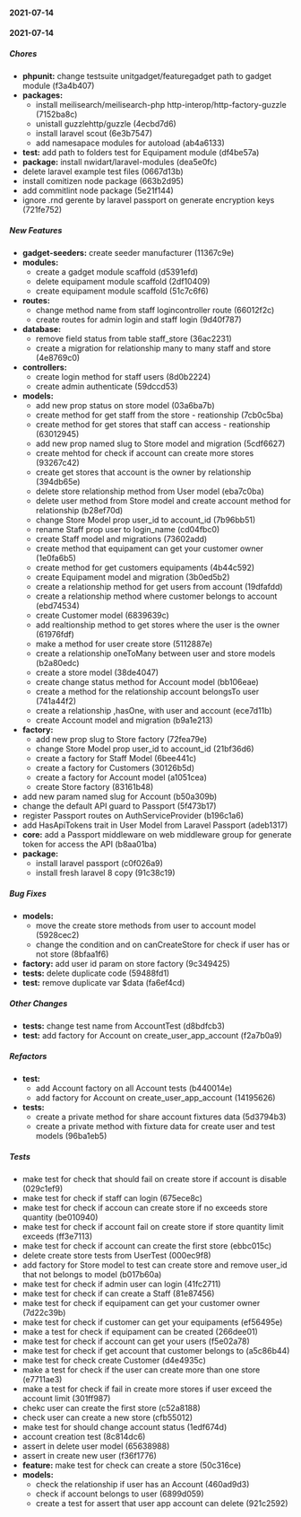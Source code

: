 #### 2021-07-14

#### 2021-07-14

##### Chores

* **phpunit:**  change testsuite unitgadget/featuregadget path to gadget module (f3a4b407)
* **packages:**
  *  install meilisearch/meilisearch-php http-interop/http-factory-guzzle (7152ba8c)
  *  unistall guzzlehttp/guzzle (4ecbd7d6)
  *  install laravel scout (6e3b7547)
  *  add namesapace modules for autoload (ab4a6133)
* **test:**  add path to folders test for Equipament module (df4be57a)
* **package:**  install nwidart/laravel-modules (dea5e0fc)
*  delete laravel example  test files (0667d13b)
*  install comitizen node package (663b2d95)
*  add commitlint node package (5e21f144)
*  ignore .rnd  gerente by laravel passport on generate encryption keys (721fe752)

##### New Features

* **gadget-seeders:**  create seeder manufacturer (11367c9e)
* **modules:**
  *  create a gadget module scaffold (d5391efd)
  *  delete equipament module scaffold (2df10409)
  *  create equipament module scaffold (51c7c6f6)
* **routes:**
  *  change method name from staff logincontroller route (66012f2c)
  *  create routes for admin login and staff login (9d40f787)
* **database:**
  *  remove field status from table staff_store (36ac2231)
  *  create a migration for relationship many to many staff and store (4e8769c0)
* **controllers:**
  *  create login method for staff users (8d0b2224)
  *  create admin authenticate (59dccd53)
* **models:**
  *  add new prop status on store model (03a6ba7b)
  *  create method for get staff from the store  - reationship (7cb0c5ba)
  *  create method for get stores that staff can access - reationship (63012945)
  *  add new prop named slug to Store model and migration (5cdf6627)
  *  create mehtod for check if account can create more stores (93267c42)
  *  create get stores that account is the owner by relationship (394db65e)
  *  delete store relationship  method from User model (eba7c0ba)
  *  delete user method from Store model and create account method for relationship (b28ef70d)
  *  change Store Model prop user_id to account_id (7b96bb51)
  *  rename Staff prop user to login_name (cd04fbc0)
  *  create Staff model and migrations (73602add)
  *  create method that equipament can get your customer owner (1e0fa6b5)
  *  create method for get customers equipaments (4b44c592)
  *  create Equipament model and migration (3b0ed5b2)
  *  create a relationship method for get users from account (19dfafdd)
  *  create a relationship method where customer belongs to account (ebd74534)
  *  create Customer model (6839639c)
  *  add realtionship method to get stores where the user is the owner (61976fdf)
  *  make a method for user create store (5112887e)
  *  create a relationship oneToMany between user and store models (b2a80edc)
  *  create a store model (38de4047)
  *  create change status method for Account model (bb106eae)
  *  create a method for the relationship account belongsTo user (741a44f2)
  *  create a relationship ,hasOne, with user and account (ece7d11b)
  *  create Account model and migration (b9a1e213)
* **factory:**
  *  add new prop slug to Store factory (72fea79e)
  *  change Store Model prop user_id to account_id (21bf36d6)
  *  create a factory for Staff Model (6bee441c)
  *  create a factory for Customers (30126b5d)
  *  create a factory for Account model (a1051cea)
  *  create Store factory (83161b48)
*  add new param named slug for Account (b50a309b)
*  change the default API guard to Passport (5f473b17)
*  register Passport routes on AuthServiceProvider (b196c1a6)
*  add HasApiTokens trait in User Model from Laravel Passport (adeb1317)
* **core:**  add a Passport middleware on web middleware group for generate token for access the API (b8aa01ba)
* **package:**
  *  install laravel passport (c0f026a9)
  *  install fresh laravel 8 copy (91c38c19)

##### Bug Fixes

* **models:**
  *  move the create store methods from user to account model (5928cec2)
  *  change the condition and  on canCreateStore for check if user has or not store (8bfaa1f6)
* **factory:**  add user id param on store factory (9c349425)
* **tests:**  delete duplicate code (59488fd1)
* **test:**  remove duplicate var $data (fa6ef4cd)

##### Other Changes

* **tests:**  change test name from AccountTest (d8bdfcb3)
* **test:**  add factory for Account on create_user_app_account (f2a7b0a9)

##### Refactors

* **test:**
  *  add Account factory on all Account tests (b440014e)
  *  add factory for Account on create_user_app_account (14195626)
* **tests:**
  *  create a private method for share account fixtures data (5d3794b3)
  *  create a private method with fixture data for create user and test  models (96ba1eb5)

##### Tests

*  make test for check that should fail on create store if account is disable (029c1ef9)
*  make test for check if staff can login (675ece8c)
*  make test for check if accoun can create store if no exceeds store quantity (be010940)
*  make test for check if account fail on create store if store quantity limit exceeds (ff3e7113)
*  make test for check if account can create the first store (ebbc015c)
*  delete create store tests from UserTest (000ec9f8)
*  add factory for Store model to test can create store and remove user_id that not belongs to model (b017b60a)
*  make test for check if admin user can login (41fc2711)
*  make test for check if can create a Staff (81e87456)
*  make test for check if equipament can get your customer owner (7d22c39b)
*  make test for check if customer can get your equipaments (ef56495e)
*  make a test for check if equipament can be created (266dee01)
*  make test for check if account can get your users (f5e02a78)
*  make test for check if get account that customer belongs to (a5c86b44)
*  make test for check create Customer (d4e4935c)
*  make a test for check if the user can create more than one store (e7711ae3)
*  make a test for check if fail in create more stores if user exceed the account limit (301ff987)
*  chekc user can create the first store (c52a8188)
*  check user can create a new store (cfb55012)
*  make test for should change account status (1edf674d)
*  account creation test (8c814dc6)
*  assert in delete user model (65638988)
*  assert in create new user (f36f1776)
* **feature:**  make test for check can create a store (50c316ce)
* **models:**
  *  check the relationship if user has an Account (460ad9d3)
  *  check if account belongs to user (6899d059)
  *  create a test for assert that user app account can delete (921c2592)

